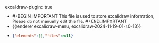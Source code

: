 excalidraw-plugin:: true
- #+BEGIN_IMPORTANT
  This file is used to store excalidraw information, Please do not manually edit this file.
  #+END_IMPORTANT
- {{renderer excalidraw-menu, excalidraw-2024-11-19-01-40-13}}
- ```json
  {"elements":[],"files":null}
  ```